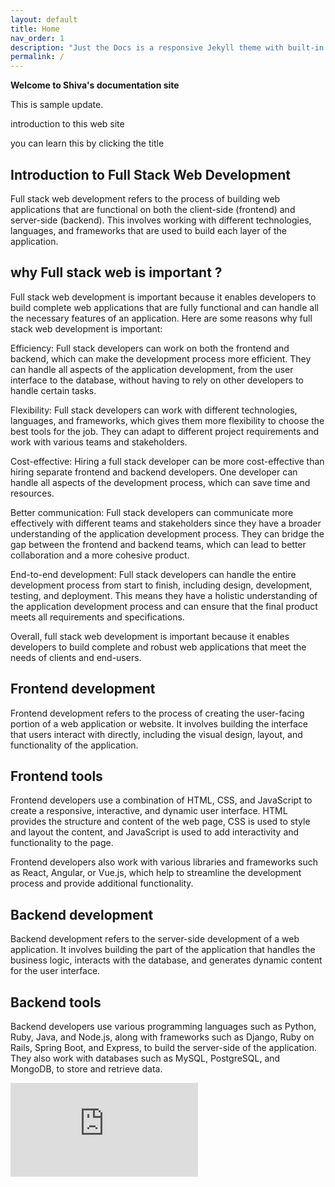 ```yaml
---
layout: default
title: Home
nav_order: 1
description: "Just the Docs is a responsive Jekyll theme with built-in search that is easily customizable and hosted on GitHub Pages."
permalink: /
---
```


**Welcome to Shiva's documentation site**


This is sample update.

introduction to this web site


you can learn this  by clicking the title







## Introduction to Full Stack Web Development
Full stack web development refers to the process of building web applications that are functional on both the client-side (frontend) and server-side (backend). This involves working with different technologies, languages, and frameworks that are used to build each layer of the application.

## why Full stack web is important ?

Full stack web development is important because it enables developers to build complete web applications that are fully functional and can handle all the necessary features of an application. Here are some reasons why full stack web development is important:

Efficiency: Full stack developers can work on both the frontend and backend, which can make the development process more efficient. They can handle all aspects of the application development, from the user interface to the database, without having to rely on other developers to handle certain tasks.

Flexibility: Full stack developers can work with different technologies, languages, and frameworks, which gives them more flexibility to choose the best tools for the job. They can adapt to different project requirements and work with various teams and stakeholders.

Cost-effective: Hiring a full stack developer can be more cost-effective than hiring separate frontend and backend developers. One developer can handle all aspects of the development process, which can save time and resources.

Better communication: Full stack developers can communicate more effectively with different teams and stakeholders since they have a broader understanding of the application development process. They can bridge the gap between the frontend and backend teams, which can lead to better collaboration and a more cohesive product.

End-to-end development: Full stack developers can handle the entire development process from start to finish, including design, development, testing, and deployment. This means they have a holistic understanding of the application development process and can ensure that the final product meets all requirements and specifications.

Overall, full stack web development is important because it enables developers to build complete and robust web applications that meet the needs of clients and end-users.





## Frontend development
Frontend development refers to the process of creating the user-facing portion of a web application or website. It involves building the interface that users interact with directly, including the visual design, layout, and functionality of the application.


## Frontend tools
Frontend developers use a combination of HTML, CSS, and JavaScript to create a responsive, interactive, and dynamic user interface. HTML provides the structure and content of the web page, CSS is used to style and layout the content, and JavaScript is used to add interactivity and functionality to the page.

Frontend developers also work with various libraries and frameworks such as React, Angular, or Vue.js, which help to streamline the development process and provide additional functionality.

## Backend development
Backend development refers to the server-side development of a web application. It involves building the part of the application that handles the business logic, interacts with the database, and generates dynamic content for the user interface.


## Backend tools
Backend developers use various programming languages such as Python, Ruby, Java, and Node.js, along with frameworks such as Django, Ruby on Rails, Spring Boot, and Express, to build the server-side of the application. They also work with databases such as MySQL, PostgreSQL, and MongoDB, to store and retrieve data.


![test](https://www.freepik.com/free-photo/beautiful-scenery-summit-mount-everest-covered-with-snow-white-clouds_11062628.htm#query=jpg&position=22&from_view=keyword&track=sph)




